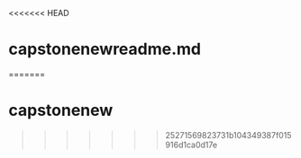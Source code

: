 <<<<<<< HEAD
# capstonenewreadme.md
=======
# capstonenew
>>>>>>> 25271569823731b104349387f015916d1ca0d17e
